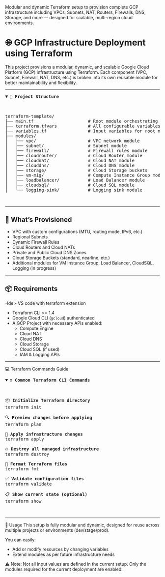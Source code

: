 Modular and dynamic Terraform setup to provision complete GCP infrastructure including VPCs, Subnets, NAT, Routers, Firewalls, DNS, Storage, and more — designed for scalable, multi-region cloud environments.

# 🌐 GCP Infrastructure Deployment using Terraform

This project provisions a modular, dynamic, and scalable Google Cloud Platform (GCP) infrastructure using Terraform. Each component (VPC, Subnet, Firewall, NAT, DNS, etc.) is broken into its own reusable module for better maintainability and flexibility.

---

<pre>
<details open>
<summary>📁 <strong>Project Structure</strong></summary>

terraform-template/
├── main.tf                     # Root module orchestrating all resources
├── terraform.tfvars            # All configurable variables
├── variables.tf                # Input variables for root module
├── modules/
│   ├── vpc/                    # VPC network module
│   ├── subnet/                 # Subnet module
│   ├── firewall/               # Firewall rules module
│   ├── cloudrouter/            # Cloud Router module
│   ├── cloudnat/               # Cloud NAT module
│   ├── clouddns/               # Cloud DNS module
│   ├── storage/                # Cloud Storage buckets
│   ├── vm-mig/                 # Compute Instance Group module
│   ├── loadbalancer/           # Load Balancer module
│   ├── cloudsql/               # Cloud SQL module
│   └── logging-sink/           # Logging sink module

</details>
</pre>



---

## 🚀 What’s Provisioned

- VPC with custom configurations (MTU, routing mode, IPv6, etc.)
- Regional Subnets
- Dynamic Firewall Rules
- Cloud Routers and Cloud NATs
- Private and Public Cloud DNS Zones
- Cloud Storage Buckets (standard, nearline, etc.)
- Additional modules for VM Instance Group, Load Balancer, CloudSQL, Logging (in progress)

---

## 📦 Requirements
-Ide:- VS code with terraform extension
- Terraform CLI >= 1.4
- Google Cloud CLI (`gcloud`) authenticated
- A GCP Project with necessary APIs enabled:
  - Compute Engine
  - Cloud NAT
  - Cloud DNS
  - Cloud Storage
  - Cloud SQL (if used)
  - IAM & Logging APIs
  
---

💻 Terraform Commands Guide

<pre>
<details open>
<summary><strong>⚙️ Common Terraform CLI Commands</strong></summary>

📦 <strong>Initialize Terraform directory</strong>  
terraform init

🔍 <strong>Preview changes before applying</strong>  
terraform plan

🚀 <strong>Apply infrastructure changes</strong>  
terraform apply

🔥 <strong>Destroy all managed infrastructure</strong>  
terraform destroy

🧹 <strong>Format Terraform files</strong>  
terraform fmt

✅ <strong>Validate configuration files</strong>  
terraform validate

📋 <strong>Show current state (optional)</strong>  
terraform show

</details>
</pre>

---

🔧 Usage
This setup is fully modular and dynamic, designed for reuse across multiple projects or environments (dev/stage/prod).

You can easily:
- Add or modify resources by changing variables
- Extend modules as per future infrastructure needs

⚠️ Note: Not all input values are defined in the current setup. Only the modules required for the current deployment are enabled. 


